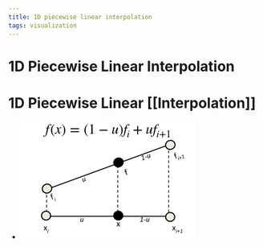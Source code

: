 ```yaml
---
title: 1D piecewise linear interpolation
tags: visualization
---
```


# 1D Piecewise Linear Interpolation

# 1D Piecewise Linear [[Interpolation]]
- ![im](assets/Pasted%20Image%2020220411124653.png)


























































































